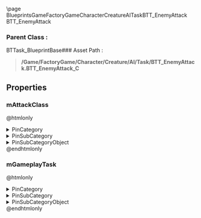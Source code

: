 \page BlueprintsGameFactoryGameCharacterCreatureAITaskBTT_EnemyAttack BTT_EnemyAttack
### Parent Class :
BTTask_BlueprintBase### Asset Path :
<b><blockquote>/Game/FactoryGame/Character/Creature/AI/Task/BTT_EnemyAttack.BTT_EnemyAttack_C</blockquote></b>
## Properties

### mAttackClass
@htmlonly
<details>
 <summary>PinCategory</summary>
<blockquote>Class</blockquote>
</details>
<details>
 <summary>PinSubCategory</summary>
<blockquote>Class</blockquote>
</details>
<details>
 <summary>PinSubCategoryObject</summary>
<b><a href="_class_script_f_g_attack.html"><blockquote>FGAttack</blockquote></a></b>
</details>
@endhtmlonly

### mGameplayTask
@htmlonly
<details>
 <summary>PinCategory</summary>
<blockquote>Object</blockquote>
</details>
<details>
 <summary>PinSubCategory</summary>
<blockquote>Object</blockquote>
</details>
<details>
 <summary>PinSubCategoryObject</summary>
<b><a href="_class_script_gameplay_task.html"><blockquote>GameplayTask</blockquote></a></b>
</details>
@endhtmlonly


